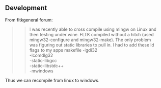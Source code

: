 Development
-----------

From fltkgeneral forum:

>> I was recently able to cross compile using mingw on Linux and then testing under wine.
>> FLTK compiled without a hitch (used mingw32-configure and mingw32-make). 
>> The only problem was figuring out static libraries to pull in. I had to add these ld flags to my apps makefile
>>     -lgdi32\
>>    -lcomdlg32\
>>    -static-libgcc\
>>    -static-libstdc++\
>>    -mwindows

Thus we can recompile from linux to windows.
